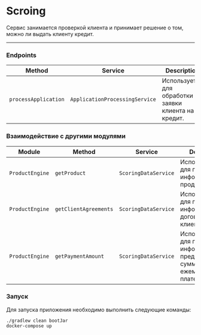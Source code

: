 # Scroing

Сервис занимается проверкой клиента и принимает решение о том,
можно ли выдать клиенту кредит.
___

### Endpoints

| Method               | Service                        | Description                                          |
|----------------------|--------------------------------|------------------------------------------------------|
| `processApplication` | `ApplicationProcessingService` | Используется для обработки заявки клиента на кредит. |

### Взаимодействие с другими модулями

| Module          | Method                | Service              | Description                                                                         |
|-----------------|-----------------------|----------------------|-------------------------------------------------------------------------------------|
| `ProductEngine` | `getProduct`          | `ScoringDataService` | Используется для получения информации по продукту.                                  |
| `ProductEngine` | `getClientAgreements` | `ScoringDataService` | Используется для получения информации о договорах клиента.                          |
| `ProductEngine` | `getPaymentAmount`    | `ScoringDataService` | Используется для получения информации о предварительной сумме ежемесячного платежа. |

### Запуск

Для запуска приложения необходимо выполнить следующие команды:

```
./gradlew clean bootJar
docker-compose up
```